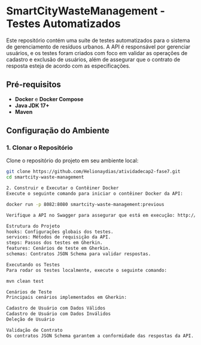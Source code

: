 # SmartCityWasteManagement - Testes Automatizados

Este repositório contém uma suíte de testes automatizados para o sistema de gerenciamento de resíduos urbanos. A API é responsável por gerenciar usuários, e os testes foram criados com foco em validar as operações de cadastro e exclusão de usuários, além de assegurar que o contrato de resposta esteja de acordo com as especificações.

## Pré-requisitos

- **Docker** e **Docker Compose**
- **Java JDK 17+**
- **Maven**

## Configuração do Ambiente

### 1. Clonar o Repositório

Clone o repositório do projeto em seu ambiente local:

```bash
git clone https://github.com/Helionaydias/atividadecap2-fase7.git
cd smartcity-waste-management

2. Construir e Executar o Contêiner Docker
Execute o seguinte comando para iniciar o contêiner Docker da API:

docker run -p 8082:8080 smartcity-waste-management:previous

Verifique a API no Swagger para assegurar que está em execução: http://localhost:8082/swagger-ui/index.html

Estrutura do Projeto
hooks: Configurações globais dos testes.
services: Métodos de requisição da API.
steps: Passos dos testes em Gherkin.
features: Cenários de teste em Gherkin.
schemas: Contratos JSON Schema para validar respostas.

Executando os Testes
Para rodar os testes localmente, execute o seguinte comando:

mvn clean test

Cenários de Teste
Principais cenários implementados em Gherkin:

Cadastro de Usuário com Dados Válidos
Cadastro de Usuário com Dados Inválidos
Deleção de Usuário

Validação de Contrato
Os contratos JSON Schema garantem a conformidade das respostas da API. Eles estão localizados em src/test/resources/schemas/.
